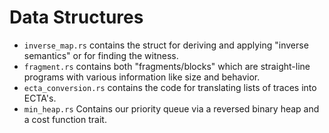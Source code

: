 # Data Structures

- `inverse_map.rs` contains the struct for deriving and applying "inverse semantics" or for finding the witness.
- `fragment.rs` contains both "fragments/blocks" which are straight-line programs with various information like size and behavior.
- `ecta_conversion.rs` contains the code for translating lists of traces into ECTA's.
- `min_heap.rs` Contains our priority queue via a reversed binary heap and a cost function trait.

